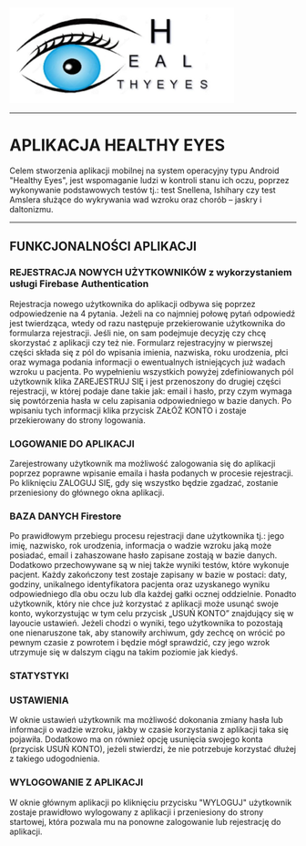 ![Healthy Eyes](image.png)
___
# APLIKACJA HEALTHY EYES
Celem stworzenia aplikacji mobilnej na system operacyjny typu Android "Healthy Eyes", jest wspomaganie ludzi w kontroli stanu ich oczu, poprzez wykonywanie podstawowych testów tj.: test Snellena, Ishihary czy test Amslera służące do wykrywania  wad wzroku oraz chorób – jaskry i daltonizmu.
***
## FUNKCJONALNOŚCI APLIKACJI
### REJESTRACJA NOWYCH UŻYTKOWNIKÓW z wykorzystaniem usługi Firebase Authentication
Rejestracja nowego użytkownika do aplikacji odbywa się poprzez odpowiedzenie na 4 pytania. Jeżeli na co najmniej połowę pytań odpowiedź jest twierdząca, wtedy od razu następuje przekierowanie użytkownika do formularza rejestracji. Jeśli nie, on sam podejmuje decyzję czy chcę skorzystać z aplikacji czy też nie. Formularz rejestracyjny w pierwszej części  składa się z pól do wpisania imienia, nazwiska, roku urodzenia, płci oraz wymaga podania informacji o ewentualnych istniejących już wadach wzroku u pacjenta. Po wypełnieniu wszystkich powyżej zdefiniowanych pól użytkownik klika ZAREJESTRUJ SIĘ i jest przenoszony do drugiej części rejestracji, w której podaje dane takie jak: email i hasło, przy czym wymaga się powtórzenia hasła w celu zapisania odpowiedniego w bazie danych. Po wpisaniu tych informacji klika przycisk ZAŁÓŻ KONTO i zostaje przekierowany do strony logowania.
### LOGOWANIE DO APLIKACJI
Zarejestrowany użytkownik ma możliwość zalogowania się do aplikacji poprzez poprawne wpisanie emaila i hasła podanych w procesie rejestracji. Po kliknięciu ZALOGUJ SIĘ, gdy się wszystko będzie zgadzać, zostanie przeniesiony do głównego okna aplikacji.
### BAZA DANYCH Firestore
Po prawidłowym przebiegu procesu rejestracji dane użytkownika tj.: jego imię, nazwisko, rok urodzenia, informacja o wadzie wzroku jaką może posiadać, email i zahaszowane hasło zapisane zostają w bazie danych. Dodatkowo przechowywane są w niej także wyniki testów, które wykonuje pacjent. Każdy zakończony test zostaje zapisany w bazie w postaci: daty, godziny, unikalnego identyfikatora pacjenta oraz uzyskanego wyniku odpowiedniego dla obu oczu lub dla każdej gałki ocznej oddzielnie. Ponadto użytkownik, który nie chce już korzystać z aplikacji może usunąć swoje konto, wykorzystując w tym celu przycisk „USUŃ KONTO” znajdujący się w layoucie ustawień. Jeżeli chodzi o wyniki, tego użytkownika to pozostają one nienaruszone tak, aby stanowiły archiwum, gdy zechcę on wrócić po pewnym czasie z powrotem i będzie mógł sprawdzić, czy jego wzrok utrzymuje się w dalszym ciągu na takim poziomie jak kiedyś.
### STATYSTYKI

### USTAWIENIA
W oknie ustawień użytkownik ma możliwość dokonania zmiany hasła lub informacji o wadzie wzroku, jakby w czasie korzystania z aplikacji taka się pojawiła. Dodatkowo ma on również opcję usunięcia swojego konta (przycisk USUŃ KONTO), jeżeli stwierdzi, że nie potrzebuje korzystać dłużej z takiego udogodnienia.
### WYLOGOWANIE Z APLIKACJI
W oknie głównym aplikacji po kliknięciu przycisku "WYLOGUJ" użytkownik zostaje prawidłowo wylogowany z aplikacji i przeniesiony do strony startowej, która pozwala mu na ponowne zalogowanie lub rejestrację do aplikacji.
